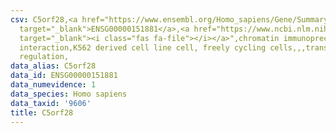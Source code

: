 ```yaml
---
csv: C5orf28,<a href="https://www.ensembl.org/Homo_sapiens/Gene/Summary?db=core;g=ENSG00000151881"
  target="_blank">ENSG00000151881</a>,<a href="https://www.ncbi.nlm.nih.gov/pubmed/23959860"
  target="_blank"><i class="fas fa-file"></i></a>",chromatin immunoprecipitation assay,direct
  interaction,K562 derived cell line cell, freely cycling cells,,,transcriptional
  regulation,
data_alias: C5orf28
data_id: ENSG00000151881
data_numevidence: 1
data_species: Homo sapiens
data_taxid: '9606'
title: C5orf28
---
```

